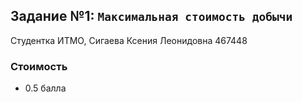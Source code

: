 ## Задание №1: `Максимальная стоимость добычи`
Студентка ИТМО, Сигаева Ксения Леонидовна 467448

### Стоимость
- 0.5 балла
